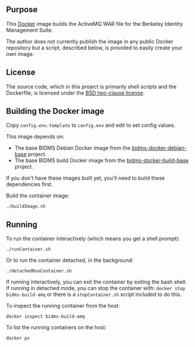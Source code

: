 ## Purpose

This [Docker](http://www.docker.com/) image builds the ActiveMQ WAR file for
the Berkeley Identity Management Suite.

The author does not currently publish the image in any public Docker
repository but a script, described below, is provided to easily create your
own image.

## License

The source code, which in this project is primarily shell scripts and the
Dockerfile, is licensed under the [BSD two-clause license](LICENSE.txt).

## Building the Docker image

Copy `config.env.template` to `config.env` and edit to set config values.

This image depends on:
* The base BIDMS Debian Docker image from the
[bidms-docker-debian-base](http://www.github.com/calnet-oss/bidms-docker-debian-base)
project.
* The base BIDMS build Docker image from the
[bidms-docker-build-base](http://www.github.com/calnet-oss/bidms-docker-build-base)
project.

If you don't have these images built yet, you'll need to build these
dependencies first.

Build the container image:
```
./buildImage.sh
```

## Running

To run the container interactively (which means you get a shell prompt):
```
./runContainer.sh
```

Or to run the container detached, in the background:
```
./detachedRunContainer.sh
```

If running interactively, you can exit the container by exiting the bash
shell.  If running in detached mode, you can stop the container with:
`docker stop bidms-build-amq` or there is a `stopContainer.sh` script
included to do this.

To inspect the running container from the host:
```
docker inspect bidms-build-amq
```

To list the running containers on the host:
```
docker ps
```
